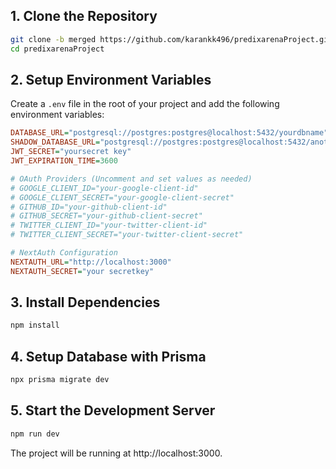 ## 1. Clone the Repository

```bash
git clone -b merged https://github.com/karankk496/predixarenaProject.git
cd predixarenaProject
```
## 2. Setup Environment Variables

Create a `.env` file in the root of your project and add the following environment variables:

```ini
DATABASE_URL="postgresql://postgres:postgres@localhost:5432/yourdbname"
SHADOW_DATABASE_URL="postgresql://postgres:postgres@localhost:5432/anotherdbnameforbackup"
JWT_SECRET="yoursecret key"
JWT_EXPIRATION_TIME=3600

# OAuth Providers (Uncomment and set values as needed)
# GOOGLE_CLIENT_ID="your-google-client-id"
# GOOGLE_CLIENT_SECRET="your-google-client-secret"
# GITHUB_ID="your-github-client-id"
# GITHUB_SECRET="your-github-client-secret"
# TWITTER_CLIENT_ID="your-twitter-client-id"
# TWITTER_CLIENT_SECRET="your-twitter-client-secret"

# NextAuth Configuration
NEXTAUTH_URL="http://localhost:3000"
NEXTAUTH_SECRET="your secretkey"
```
## 3. Install Dependencies

```bash
npm install
```
## 4. Setup Database with Prisma

```bash
npx prisma migrate dev 
```
## 5. Start the Development Server

```bash
npm run dev
```
The project will be running at http://localhost:3000.
